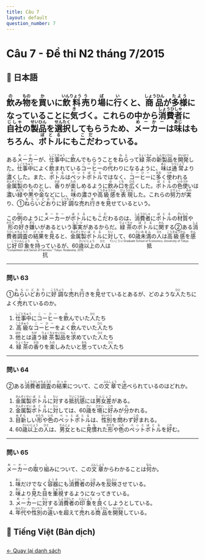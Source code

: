 ```yaml
---
title: Câu 7
layout: default
question_number: 7
---
```


# Câu 7 - Đề thi N2 tháng 7/2015
## 📖 日本語
## <ruby>飲<rt>の</rt></ruby>み<ruby>物<rt>もの</rt></ruby>を<ruby>買<rt>か</rt></ruby>いに<ruby>飲料<rt>いんりょう</rt></ruby><ruby>売<rt>う</rt></ruby>り<ruby>場<rt>ば</rt></ruby>に<ruby>行<rt>い</rt></ruby>くと、<ruby>商品<rt>しょうひん</rt></ruby>が<ruby>多様<rt>たよう</rt></ruby>になっていることに<ruby>気<rt>き</rt></ruby>づく。これらの中から<ruby>消費者<rt>しょうひしゃ</rt></ruby>に<ruby>自社<rt>じしゃ</rt></ruby>の<ruby>製品<rt>せいひん</rt></ruby>を<ruby>選択<rt>せんたく</rt></ruby>してもらうため、<ruby>メーカー<rt>めーかー</rt></ruby>は<ruby>味<rt>あじ</rt></ruby>はもちろん、<ruby>ボトル<rt>ぼとる</rt></ruby>にも<ruby>こだ<rt>こだ</rt></ruby>わっている。

ある<ruby>メーカー<rt>めーかー</rt></ruby>が、<ruby>仕事中<rt>しごとちゅう</rt></ruby>に<ruby>飲<rt>の</rt></ruby>んでもらうことを<ruby>ねら<rt>ねら</rt></ruby>って<ruby>緑茶<rt>りょくちゃ</rt></ruby>の<ruby>新製品<rt>しんせいひん</rt></ruby>を<ruby>開発<rt>かいはつ</rt></ruby>した。<ruby>仕事中<rt>しごとちゅう</rt></ruby>によく<ruby>飲<rt>の</rt></ruby>まれている<ruby>コーヒー<rt>こーひー</rt></ruby>の<ruby>代<rt>か</rt></ruby>わりになるように、<ruby>味<rt>あじ</rt></ruby>は<ruby>通常<rt>つうじょう</rt></ruby>より<ruby>濃<rt>こ</rt></ruby>くした。また、<ruby>ボトル<rt>ぼとる</rt></ruby>は<ruby>ペットボトル<rt>ぺっとぼとる</rt></ruby>ではなく、<ruby>コーヒー<rt>こーひー</rt></ruby>に<ruby>多<rt>おお</rt></ruby>く<ruby>使<rt>つか</rt></ruby>われる<ruby>金属製<rt>きんぞくせい</rt></ruby>のものとし、<ruby>香<rt>かお</rt></ruby>りが<ruby>楽<rt>たの</rt></ruby>しめるように<ruby>飲<rt>の</rt></ruby>み<ruby>口<rt>くち</rt></ruby>を<ruby>広<rt>ひろ</rt></ruby>くした。<ruby>ボトル<rt>ぼとる</rt></ruby>の<ruby>色使<rt>いろづか</rt></ruby>いは<ruby>濃<rt>こ</rt></ruby>い<ruby>緑<rt>みどり</rt></ruby>や<ruby>黒<rt>くろ</rt></ruby>や<ruby>金<rt>きん</rt></ruby>などにし、<ruby>味<rt>あじ</rt></ruby>の<ruby>濃<rt>こ</rt></ruby>さや<ruby>高級感<rt>こうきゅうかん</rt></ruby>を<ruby>表現<rt>ひょうげん</rt></ruby>した。これらの<ruby>努力<rt>どりょく</rt></ruby>が<ruby>実<rt>みの</rt></ruby>り、①<ruby>ねらいどおり<rt>ねらいどおり</rt></ruby>に<ruby>好調<rt>こうちょう</rt></ruby>な<ruby>売<rt>う</rt></ruby>れ<ruby>行<rt>ゆ</rt></ruby>きを<ruby>見<rt>み</rt></ruby>せているという。

この<ruby>例<rt>れい</rt></ruby>のように<ruby>メーカー<rt>めーかー</rt></ruby>が<ruby>ボトル<rt>ぼとる</rt></ruby>にも<ruby>こだ<rt>こだ</rt></ruby>わるのは、<ruby>消費者<rt>しょうひしゃ</rt></ruby>に<ruby>ボトル<rt>ぼとる</rt></ruby>の<ruby>材質<rt>ざいしつ</rt></ruby>や<ruby>形<rt>かたち</rt></ruby>の<ruby>好<rt>す</rt></ruby>き<ruby>嫌<rt>ぎら</rt></ruby>いがあるという<ruby>事実<rt>じじつ</rt></ruby>があるからだ。<ruby>緑茶<rt>りょくちゃ</rt></ruby>の<ruby>ボトル<rt>ぼとる</rt></ruby>に<ruby>関<rt>かん</rt></ruby>する②ある<ruby>消費者調査<rt>しょうひしゃちょうさ</rt></ruby>の<ruby>結果<rt>けっか</rt></ruby>を<ruby>見<rt>み</rt></ruby>ると、<ruby>金属製<rt>きんぞくせい</rt></ruby><ruby>ボトル<rt>ぼとる</rt></ruby>に<ruby>対<rt>たい</rt></ruby>して、60<ruby>歳<rt>さい</rt></ruby><ruby>未満<rt>みまん</rt></ruby>の<ruby>人<rt>ひと</rt></ruby>は<ruby>高級感<rt>こうきゅうかん</rt></ruby>を<ruby>感<rt>かん</rt></ruby>じ<ruby>好印象<rt>こういんしょう</rt></ruby>を<ruby>持<rt>も</rt></ruby>っているが、60<ruby>歳<rt>さい</rt></ruby><ruby>以上<rt>いじょう</rt></ruby>の<ruby>人<rt>ひと</rt></ruby>は<ruby>抵抗<rt>ていこう</ Graduate School of Economics, University of Tokyo. “Competition and Sense of Fairness.” Tokyo: Kodansha, 2015.

---

### 問い 63  
①<ruby>ねらいどおり<rt>ねらいどおり</rt></ruby>に<ruby>好調<rt>こうちょう</rt></ruby>な<ruby>売<rt>う</rt></ruby>れ<ruby>行<rt>ゆ</rt></ruby>きを<ruby>見<rt>み</rt></ruby>せているとあるが、どのような<ruby>人<rt>ひと</rt></ruby>たちによく<ruby>売<rt>う</rt></ruby>れているのか。  

1. <ruby>仕事中<rt>しごとちゅう</rt></ruby>に<ruby>コーヒー<rt>こーひー</rt></ruby>を<ruby>飲<rt>の</rt></ruby>んでいた<ruby>人<rt>ひと</rt></ruby>たち  
2. <ruby>高級<rt>こうきゅう</rt></ruby>な<ruby>コーヒー<rt>こーひー</rt></ruby>をよく<ruby>飲<rt>の</rt></ruby>んでいた<ruby>人<rt>ひと</rt></ruby>たち  
3. <ruby>他<rt>ほか</rt></ruby>とは<ruby>違<rt>ちが</rt></ruby>う<ruby>緑茶<rt>りょくちゃ</rt></ruby><ruby>製品<rt>せいひん</rt></ruby>を<ruby>求<rt>もと</rt></ruby>めていた<ruby>人<rt>ひと</rt></ruby>たち  
4. <ruby>緑茶<rt>りょくちゃ</rt></ruby>の<ruby>香<rt>かお</rt></ruby>りを<ruby>楽<rt>たの</rt></ruby>しみたいと<ruby>思<rt>おも</rt></ruby>っていた<ruby>人<rt>ひと</rt></ruby>たち

---

### 問い 64  
②ある<ruby>消費者調査<rt>しょうひしゃちょうさ</rt></ruby>の<ruby>結果<rt>けっか</rt></ruby>について、この<ruby>文章<rt>ぶんしょう</rt></ruby>で<ruby>述<rt>の</rt></ruby>べられているのはどれか。  

1. <ruby>金属製<rt>きんぞくせい</rt></ruby><ruby>ボトル<rt>ぼとる</rt></ruby>に<ruby>対<rt>たい</rt></ruby>する<ruby>抵抗感<rt>ていこうかん</rt></ruby>には<ruby>男女差<rt>だんじょさ</rt></ruby>がある。  
2. <ruby>金属製<rt>きんぞくせい</rt></ruby><ruby>ボトル<rt>ぼとる</rt></ruby>に<ruby>対<rt>たい</rt></ruby>しては、60<ruby>歳<rt>さい</rt></ruby>を<ruby>境<rt>さかい</rt></ruby>に<ruby>好<rt>この</rt></ruby>みが<ruby>分<rt>わ</rt></ruby>かれる。  
3. <ruby>目新<rt>めずら</rt></ruby>しい<ruby>形<rt>かたち</rt></ruby>や<ruby>色<rt>いろ</rt></ruby>の<ruby>ペットボトル<rt>ぺっとぼとる</rt></ruby>は、<ruby>性別<rt>せいべつ</rt></ruby>を<ruby>問<rt>と</rt></ruby>わず<ruby>好<rt>この</rt></ruby>まれる。  
4. 60<ruby>歳<rt>さい</rt></ruby><ruby>以上<rt>いじょう</rt></ruby>の<ruby>人<rt>ひと</rt></ruby>は、<ruby>男女<rt>だんじょ</rt></ruby>ともに<ruby>見慣<rt>みな</rt></ruby>れた<ruby>形<rt>かたち</rt></ruby>や<ruby>色<rt>いろ</rt></ruby>の<ruby>ペットボトル<rt>ぺっとぼとる</rt></ruby>を<ruby>好<rt>この</rt></ruby>む。

---

### 問い 65  
<ruby>メーカー<rt>めーかー</rt></ruby>の<ruby>取<rt>と</rt></ruby>り<ruby>組<rt>く</rt></ruby>みについて、この<ruby>文章<rt>ぶんしょう</rt></ruby>からわかることは<ruby>何<rt>なん</rt></ruby>か。  

1. <ruby>味<rt>あじ</rt></ruby>だけでなく<ruby>容器<rt>ようき</rt></ruby>にも<ruby>消費者<rt>しょうひしゃ</rt></ruby>の<ruby>好<rt>この</rt></ruby>みを<ruby>反映<rt>はんえい</rt></ruby>させている。  
2. <ruby>味<rt>あじ</rt></ruby>より<ruby>見<rt>み</rt></ruby>た<ruby>目<rt>め</rt></ruby>を<ruby>重視<rt>じゅうし</rt></ruby>するようになってきている。  
3. <ruby>メーカー<rt>めーかー</rt></ruby>に<ruby>対<rt>たい</rt></ruby>する<ruby>消費者<rt>しょうひしゃ</rt></ruby>の<ruby>印象<rt>いんしょう</rt></ruby>を<ruby>良<rt>よ</rt></ruby>くしようとしている。  
4. <ruby>年代<rt>ねんだい</rt></ruby>や<ruby>性別<rt>せいべつ</rt></ruby>の<ruby>違<rt>ちが</rt></ruby>いを<ruby>超<rt>こ</rt></ruby>えて<ruby>売<rt>う</rt></ruby>れる<ruby>商品<rt>しょうひん</rt></ruby>を<ruby>開発<rt>かいはつ</rt></ruby>している。

## 📘 Tiếng Việt (Bản dịch)

<div style="margin-top: 2em;">
  <a href="/exam/n2/2015/">← Quay lại danh sách</a>
</div>